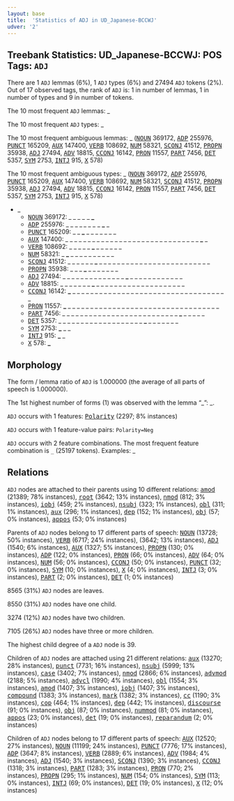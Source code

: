 ```yaml
---
layout: base
title:  'Statistics of ADJ in UD_Japanese-BCCWJ'
udver: '2'
---
```


## Treebank Statistics: UD_Japanese-BCCWJ: POS Tags: `ADJ`

There are 1 `ADJ` lemmas (6%), 1 `ADJ` types (6%) and 27494 `ADJ` tokens (2%).
Out of 17 observed tags, the rank of `ADJ` is: 1 in number of lemmas, 1 in number of types and 9 in number of tokens.

The 10 most frequent `ADJ` lemmas: _

The 10 most frequent `ADJ` types:  _

The 10 most frequent ambiguous lemmas: _ (<tt><a href="ja_bccwj-pos-NOUN.html">NOUN</a></tt> 369172, <tt><a href="ja_bccwj-pos-ADP.html">ADP</a></tt> 255976, <tt><a href="ja_bccwj-pos-PUNCT.html">PUNCT</a></tt> 165209, <tt><a href="ja_bccwj-pos-AUX.html">AUX</a></tt> 147400, <tt><a href="ja_bccwj-pos-VERB.html">VERB</a></tt> 108692, <tt><a href="ja_bccwj-pos-NUM.html">NUM</a></tt> 58321, <tt><a href="ja_bccwj-pos-SCONJ.html">SCONJ</a></tt> 41512, <tt><a href="ja_bccwj-pos-PROPN.html">PROPN</a></tt> 35938, <tt><a href="ja_bccwj-pos-ADJ.html">ADJ</a></tt> 27494, <tt><a href="ja_bccwj-pos-ADV.html">ADV</a></tt> 18815, <tt><a href="ja_bccwj-pos-CCONJ.html">CCONJ</a></tt> 16142, <tt><a href="ja_bccwj-pos-PRON.html">PRON</a></tt> 11557, <tt><a href="ja_bccwj-pos-PART.html">PART</a></tt> 7456, <tt><a href="ja_bccwj-pos-DET.html">DET</a></tt> 5357, <tt><a href="ja_bccwj-pos-SYM.html">SYM</a></tt> 2753, <tt><a href="ja_bccwj-pos-INTJ.html">INTJ</a></tt> 915, <tt><a href="ja_bccwj-pos-X.html">X</a></tt> 578)

The 10 most frequent ambiguous types:  _ (<tt><a href="ja_bccwj-pos-NOUN.html">NOUN</a></tt> 369172, <tt><a href="ja_bccwj-pos-ADP.html">ADP</a></tt> 255976, <tt><a href="ja_bccwj-pos-PUNCT.html">PUNCT</a></tt> 165209, <tt><a href="ja_bccwj-pos-AUX.html">AUX</a></tt> 147400, <tt><a href="ja_bccwj-pos-VERB.html">VERB</a></tt> 108692, <tt><a href="ja_bccwj-pos-NUM.html">NUM</a></tt> 58321, <tt><a href="ja_bccwj-pos-SCONJ.html">SCONJ</a></tt> 41512, <tt><a href="ja_bccwj-pos-PROPN.html">PROPN</a></tt> 35938, <tt><a href="ja_bccwj-pos-ADJ.html">ADJ</a></tt> 27494, <tt><a href="ja_bccwj-pos-ADV.html">ADV</a></tt> 18815, <tt><a href="ja_bccwj-pos-CCONJ.html">CCONJ</a></tt> 16142, <tt><a href="ja_bccwj-pos-PRON.html">PRON</a></tt> 11557, <tt><a href="ja_bccwj-pos-PART.html">PART</a></tt> 7456, <tt><a href="ja_bccwj-pos-DET.html">DET</a></tt> 5357, <tt><a href="ja_bccwj-pos-SYM.html">SYM</a></tt> 2753, <tt><a href="ja_bccwj-pos-INTJ.html">INTJ</a></tt> 915, <tt><a href="ja_bccwj-pos-X.html">X</a></tt> 578)


* _
  * <tt><a href="ja_bccwj-pos-NOUN.html">NOUN</a></tt> 369172: <b>_</b> _ <b>_</b> <b>_</b> _ _ <b>_</b> <b>_</b> _ <b>_</b> _ <b>_</b>
  * <tt><a href="ja_bccwj-pos-ADP.html">ADP</a></tt> 255976: _ _ _ _ <b>_</b> _ _ _ <b>_</b> _ <b>_</b> _
  * <tt><a href="ja_bccwj-pos-PUNCT.html">PUNCT</a></tt> 165209: _ _ <b>_</b> _ _ _ _ _ _ _
  * <tt><a href="ja_bccwj-pos-AUX.html">AUX</a></tt> 147400: _ _ _ _ _ _ _ _ _ _ _ _ _ _ _ _ _ _ _ _ _ _ _ _ _ _ _ _ _ _ <b>_</b> _
  * <tt><a href="ja_bccwj-pos-VERB.html">VERB</a></tt> 108692: _ _ _ _ _ <b>_</b> _ _ _ _ _ _
  * <tt><a href="ja_bccwj-pos-NUM.html">NUM</a></tt> 58321: _ <b>_</b> _ _ _ _ _ _ _ _ _ _
  * <tt><a href="ja_bccwj-pos-SCONJ.html">SCONJ</a></tt> 41512: _ _ _ _ _ _ <b>_</b> _ _ _ _ _ _ _ _ _ _ _ _ _ _ _ _ _ _ _ _ _ _ _ _ _
  * <tt><a href="ja_bccwj-pos-PROPN.html">PROPN</a></tt> 35938: _ _ _ <b>_</b> _ _ _ _ _ _ _
  * <tt><a href="ja_bccwj-pos-ADJ.html">ADJ</a></tt> 27494: _ _ _ _ _ _ _ _ _ _ _ _ _ _ <b>_</b> _ _ _ _ _ _ _ _ _ _ _ _
  * <tt><a href="ja_bccwj-pos-ADV.html">ADV</a></tt> 18815: _ _ _ _ _ _ _ <b>_</b> _ _ _ _ _ _ _ _ _ _ _ _ _ _ _ _ _ _ _ _
  * <tt><a href="ja_bccwj-pos-CCONJ.html">CCONJ</a></tt> 16142: <b>_</b> _ _ _ _ _ _ _ _ _ _ _ _ _ _ _ _ _ _ _ _ _ _ _ _ _ _ _ _ _ _ _ _ _ _ _
  * <tt><a href="ja_bccwj-pos-PRON.html">PRON</a></tt> 11557: <b>_</b> _ _ _ _ _ _ _ _ _ _ _ _ _ _ _ _ _ _ _ _ _ _ _ _ _ _ _ _ _ _ _ _ _ _
  * <tt><a href="ja_bccwj-pos-PART.html">PART</a></tt> 7456: _ _ _ _ _ _ _ _ _ _ _ _ _ _ _ _ _ _ _ _ _ _ _ _ _ _ <b>_</b> _ _ _ _ _
  * <tt><a href="ja_bccwj-pos-DET.html">DET</a></tt> 5357: _ _ _ _ _ _ _ _ _ _ _ _ _ _ _ _ _ _ _ <b>_</b> _ _ _ _ _ _ _
  * <tt><a href="ja_bccwj-pos-SYM.html">SYM</a></tt> 2753: <b>_</b> _ _
  * <tt><a href="ja_bccwj-pos-INTJ.html">INTJ</a></tt> 915: <b>_</b> _
  * <tt><a href="ja_bccwj-pos-X.html">X</a></tt> 578: <b>_</b>

## Morphology

The form / lemma ratio of `ADJ` is 1.000000 (the average of all parts of speech is 1.000000).

The 1st highest number of forms (1) was observed with the lemma “_”: _.

`ADJ` occurs with 1 features: <tt><a href="ja_bccwj-feat-Polarity.html">Polarity</a></tt> (2297; 8% instances)

`ADJ` occurs with 1 feature-value pairs: `Polarity=Neg`

`ADJ` occurs with 2 feature combinations.
The most frequent feature combination is `_` (25197 tokens).
Examples: _


## Relations

`ADJ` nodes are attached to their parents using 10 different relations: <tt><a href="ja_bccwj-dep-amod.html">amod</a></tt> (21389; 78% instances), <tt><a href="ja_bccwj-dep-root.html">root</a></tt> (3642; 13% instances), <tt><a href="ja_bccwj-dep-nmod.html">nmod</a></tt> (812; 3% instances), <tt><a href="ja_bccwj-dep-iobj.html">iobj</a></tt> (459; 2% instances), <tt><a href="ja_bccwj-dep-nsubj.html">nsubj</a></tt> (323; 1% instances), <tt><a href="ja_bccwj-dep-obl.html">obl</a></tt> (311; 1% instances), <tt><a href="ja_bccwj-dep-aux.html">aux</a></tt> (296; 1% instances), <tt><a href="ja_bccwj-dep-dep.html">dep</a></tt> (152; 1% instances), <tt><a href="ja_bccwj-dep-obj.html">obj</a></tt> (57; 0% instances), <tt><a href="ja_bccwj-dep-appos.html">appos</a></tt> (53; 0% instances)

Parents of `ADJ` nodes belong to 17 different parts of speech: <tt><a href="ja_bccwj-pos-NOUN.html">NOUN</a></tt> (13728; 50% instances), <tt><a href="ja_bccwj-pos-VERB.html">VERB</a></tt> (6717; 24% instances),  (3642; 13% instances), <tt><a href="ja_bccwj-pos-ADJ.html">ADJ</a></tt> (1540; 6% instances), <tt><a href="ja_bccwj-pos-AUX.html">AUX</a></tt> (1327; 5% instances), <tt><a href="ja_bccwj-pos-PROPN.html">PROPN</a></tt> (130; 0% instances), <tt><a href="ja_bccwj-pos-ADP.html">ADP</a></tt> (122; 0% instances), <tt><a href="ja_bccwj-pos-PRON.html">PRON</a></tt> (66; 0% instances), <tt><a href="ja_bccwj-pos-ADV.html">ADV</a></tt> (64; 0% instances), <tt><a href="ja_bccwj-pos-NUM.html">NUM</a></tt> (56; 0% instances), <tt><a href="ja_bccwj-pos-CCONJ.html">CCONJ</a></tt> (50; 0% instances), <tt><a href="ja_bccwj-pos-PUNCT.html">PUNCT</a></tt> (32; 0% instances), <tt><a href="ja_bccwj-pos-SYM.html">SYM</a></tt> (10; 0% instances), <tt><a href="ja_bccwj-pos-X.html">X</a></tt> (4; 0% instances), <tt><a href="ja_bccwj-pos-INTJ.html">INTJ</a></tt> (3; 0% instances), <tt><a href="ja_bccwj-pos-PART.html">PART</a></tt> (2; 0% instances), <tt><a href="ja_bccwj-pos-DET.html">DET</a></tt> (1; 0% instances)

8565 (31%) `ADJ` nodes are leaves.

8550 (31%) `ADJ` nodes have one child.

3274 (12%) `ADJ` nodes have two children.

7105 (26%) `ADJ` nodes have three or more children.

The highest child degree of a `ADJ` node is 39.

Children of `ADJ` nodes are attached using 21 different relations: <tt><a href="ja_bccwj-dep-aux.html">aux</a></tt> (13270; 28% instances), <tt><a href="ja_bccwj-dep-punct.html">punct</a></tt> (7731; 16% instances), <tt><a href="ja_bccwj-dep-nsubj.html">nsubj</a></tt> (5999; 13% instances), <tt><a href="ja_bccwj-dep-case.html">case</a></tt> (3402; 7% instances), <tt><a href="ja_bccwj-dep-nmod.html">nmod</a></tt> (2866; 6% instances), <tt><a href="ja_bccwj-dep-advmod.html">advmod</a></tt> (2188; 5% instances), <tt><a href="ja_bccwj-dep-advcl.html">advcl</a></tt> (1990; 4% instances), <tt><a href="ja_bccwj-dep-obl.html">obl</a></tt> (1554; 3% instances), <tt><a href="ja_bccwj-dep-amod.html">amod</a></tt> (1407; 3% instances), <tt><a href="ja_bccwj-dep-iobj.html">iobj</a></tt> (1407; 3% instances), <tt><a href="ja_bccwj-dep-compound.html">compound</a></tt> (1383; 3% instances), <tt><a href="ja_bccwj-dep-mark.html">mark</a></tt> (1382; 3% instances), <tt><a href="ja_bccwj-dep-cc.html">cc</a></tt> (1190; 3% instances), <tt><a href="ja_bccwj-dep-cop.html">cop</a></tt> (464; 1% instances), <tt><a href="ja_bccwj-dep-dep.html">dep</a></tt> (442; 1% instances), <tt><a href="ja_bccwj-dep-discourse.html">discourse</a></tt> (91; 0% instances), <tt><a href="ja_bccwj-dep-obj.html">obj</a></tt> (87; 0% instances), <tt><a href="ja_bccwj-dep-nummod.html">nummod</a></tt> (81; 0% instances), <tt><a href="ja_bccwj-dep-appos.html">appos</a></tt> (23; 0% instances), <tt><a href="ja_bccwj-dep-det.html">det</a></tt> (19; 0% instances), <tt><a href="ja_bccwj-dep-reparandum.html">reparandum</a></tt> (2; 0% instances)

Children of `ADJ` nodes belong to 17 different parts of speech: <tt><a href="ja_bccwj-pos-AUX.html">AUX</a></tt> (12520; 27% instances), <tt><a href="ja_bccwj-pos-NOUN.html">NOUN</a></tt> (11199; 24% instances), <tt><a href="ja_bccwj-pos-PUNCT.html">PUNCT</a></tt> (7776; 17% instances), <tt><a href="ja_bccwj-pos-ADP.html">ADP</a></tt> (3647; 8% instances), <tt><a href="ja_bccwj-pos-VERB.html">VERB</a></tt> (2889; 6% instances), <tt><a href="ja_bccwj-pos-ADV.html">ADV</a></tt> (1984; 4% instances), <tt><a href="ja_bccwj-pos-ADJ.html">ADJ</a></tt> (1540; 3% instances), <tt><a href="ja_bccwj-pos-SCONJ.html">SCONJ</a></tt> (1390; 3% instances), <tt><a href="ja_bccwj-pos-CCONJ.html">CCONJ</a></tt> (1318; 3% instances), <tt><a href="ja_bccwj-pos-PART.html">PART</a></tt> (1283; 3% instances), <tt><a href="ja_bccwj-pos-PRON.html">PRON</a></tt> (770; 2% instances), <tt><a href="ja_bccwj-pos-PROPN.html">PROPN</a></tt> (295; 1% instances), <tt><a href="ja_bccwj-pos-NUM.html">NUM</a></tt> (154; 0% instances), <tt><a href="ja_bccwj-pos-SYM.html">SYM</a></tt> (113; 0% instances), <tt><a href="ja_bccwj-pos-INTJ.html">INTJ</a></tt> (69; 0% instances), <tt><a href="ja_bccwj-pos-DET.html">DET</a></tt> (19; 0% instances), <tt><a href="ja_bccwj-pos-X.html">X</a></tt> (12; 0% instances)

